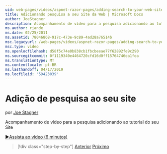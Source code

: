 ```yaml
---
uid: web-pages/videos/aspnet-razor-pages/adding-search-to-your-web-site
title: Adicionando pesquisa a seu Site da Web | Microsoft Docs
author: JoeStagner
description: Acompanhamento de vídeo para a pesquisa adicionando ao tutorial do seu Site
ms.author: riande
ms.date: 02/25/2011
ms.assetid: 78046868-917c-473e-9c89-4ad28a76514b
msc.legacyurl: /web-pages/videos/aspnet-razor-pages/adding-search-to-your-web-site
msc.type: video
ms.openlocfilehash: d58f5c74e0b838cb1fbcbeeae77f62892fe9c290
ms.sourcegitcommit: 0f1119340e4464720cfd16d0ff15764746ea1fea
ms.translationtype: MT
ms.contentlocale: pt-BR
ms.lasthandoff: 04/17/2019
ms.locfileid: "59423039"
---
```

# <a name="adding-search-to-your-web-site"></a>Adição de pesquisa ao seu site

por [Joe Stagner](https://github.com/JoeStagner)

Acompanhamento de vídeo para a pesquisa adicionando ao tutorial do seu Site

[&#9654;Assista ao vídeo (6 minutos)](https://channel9.msdn.com/Blogs/ASP-NET-Site-Videos/adding-search-to-your-web-site)

> [!div class="step-by-step"]
> [Anterior](adding-email-to-your-web-site.md)
> [Próximo](adding-social-networking-to-your-website.md)
